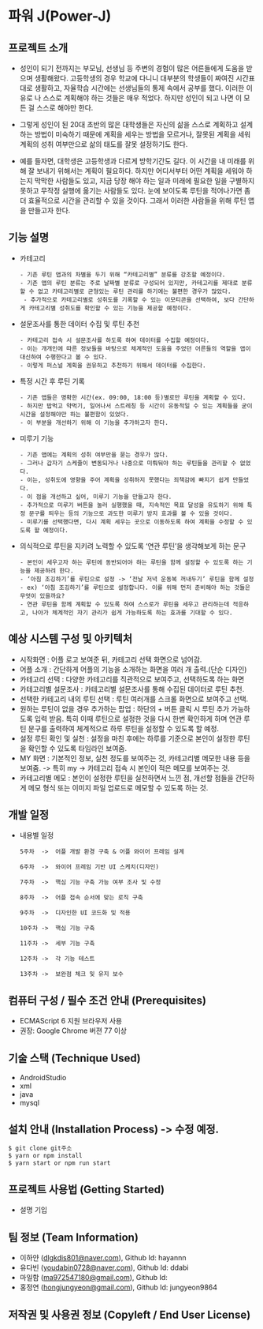 # 파워 J(Power-J)

## 프로젝트 소개
- 성인이 되기 전까지는 부모님, 선생님 등 주변의 경험이 많은 어른들에게 도움을 받으며 생활해왔다.
고등학생의 경우 학교에 다니니 대부분의 학생들이 짜여진 시간표대로 생활하고, 자율학습 시간에는 선생님들의 통제 속에서 공부를 했다.
이러한 이유로 나 스스로 계획해야 하는 것들은 매우 적었다.
하지만 성인이 되고 나면 이 모든 걸 스스로 해야만 한다.

- 그렇게 성인이 된 20대 초반의 많은 대학생들은 자신의 삶을 스스로 계획하고 설계하는 방법이 미숙하기 때문에 계획을 세우는 방법을 모르거나, 잘못된 계획을 세워 계획의 성취 여부만으로 삶의 태도를 잘못 설정하기도 한다.

- 예를 들자면, 대학생은 고등학생과 다르게 방학기간도 길다.
이 시간을 내 미래를 위해 잘 보내기 위해서는 계획이 필요하다. 하지만 어디서부터 어떤 계획을 세워야 하는지 막막한 사람들도 있고, 지금 당장 해야 하는 일과 미래에 필요한 일을 구별하지 못하고 무작정 실행에 옮기는 사람들도 있다. 눈에 보이도록 루틴을 적어나가면 좀 더 효율적으로 시간을 관리할 수 있을 것이다. 그래서 이러한 사람들을 위해 루틴 앱을 만들고자 한다.


## 기능 설명
* 카테고리
    ```
    - 기존 루틴 앱과의 차별을 두기 위해 “카테고리별” 분류를 강조할 예정이다.
    - 기존 앱의 루틴 분류는 주로 날짜별 분류로 구성되어 있지만, 카테고리를 제대로 분류할 수 없고 카테고리별로 균형있는 루틴 관리를 하기에는 불편한 경우가 많았다.
     - 추가적으로 카테고리별로 성취도를 기록할 수 있는 이모티콘을 선택하여, 보다 간단하게 카테고리별 성취도를 확인할 수 있는 기능을 제공할 예정이다.
    ```

* 설문조사를 통한 데이터 수집 및 루틴 추천
    ```
    - 카테고리 접속 시 설문조사를 하도록 하여 데이터를 수집할 예정이다.
    - 이는 개개인에 따른 정보들을 바탕으로 체계적인 도움을 주었던 어른들의 역할을 앱이 대신하여 수행한다고 볼 수 있다.
    - 이렇게 퍼스널 계획을 권유하고 추천하기 위해서 데이터를 수집한다.
    ```

* 특정 시간 후 루틴 기록
    ```
    - 기존 앱들은 명확한 시간(ex. 09:00, 18:00 등)별로만 루틴을 계획할 수 있다.
    - 하지만 밥먹고 약먹기, 일어나서 스트레칭 등 시간이 유동적일 수 있는 계획들을 굳이 시간을 설정해야만 하는 불편함이 있었다.
    - 이 부분을 개선하기 위해 이 기능을 추가하고자 한다.
    ```

* 미루기 기능
    ```
    - 기존 앱에는 계획의 성취 여부만을 묻는 경우가 많다.
    - 그러나 갑자기 스케줄이 변동되거나 나중으로 미뤄둬야 하는 루틴들을 관리할 수 없었다.
    - 이는, 성취도에 영향을 주어 계획을 성취하지 못했다는 죄책감에 빠지기 쉽게 만들었다.
    - 이 점을 개선하고 싶어, 미루기 기능을 만들고자 한다.
    - 추가적으로 미루기 버튼을 눌러 실행했을 때, 지속적인 목표 달성을 유도하기 위해 특정 문구를 띄우는 등의 기능으로 과도한 미루기 방지 효과를 볼 수 있을 것이다.
    - 미루기를 선택했다면, 다시 계획 세우는 곳으로 이동하도록 하여 계획을 수정할 수 있도록 할 예정이다.
    ```
    
* 의식적으로 루틴을 지키려 노력할 수 있도록 ‘연관 루틴’을 생각해보게 하는 문구
    ```
    - 본인이 세우고자 하는 루틴에 동반되어야 하는 루틴을 함께 설정할 수 있도록 하는 기능을 제공하려 한다.
    - ‘아침 조깅하기’를 루틴으로 설정 -> ‘전날 저녁 운동복 꺼내두기’ 루틴을 함께 설정
    - ex) ‘아침 조깅하기’를 루틴으로 설정합니다. 이를 위해 먼저 준비해야 하는 것들은 무엇이 있을까요?
    - 연관 루틴을 함께 계획할 수 있도록 하여 스스로가 루틴을 세우고 관리하는데 적응하고, 나아가 체계적인 자기 관리가 쉽게 가능하도록 하는 효과를 기대할 수 있다.

    ```
    
## 예상 시스템 구성 및 아키텍처
- 시작화면 : 어플 로고 보여준 뒤, 카테고리 선택 화면으로 넘어감.
- 어플 소개 : 간단하게 어플의 기능을 소개하는 화면을 여러 개 출력.(단순 디자인)
- 카테고리 선택 : 다양한 카테고리를 직관적으로 보여주고, 선택하도록 하는 화면
- 카테고리별 설문조사 : 카테고리별 설문조사를 통해 수집된 데이터로 루틴 추천.
- 선택한 카테고리 내의 루틴 선택 : 루틴 여러개를 스크롤 화면으로 보여주고 선택.
- 원하는 루틴이 없을 경우 추가하는 팝업
   : 하단의 + 버튼 클릭 시 루틴 추가 가능하도록 입력 받음.
    특히 이때 루틴으로 설정한 것을 다시 한번 확인하게 하며 연관 루틴 문구를 출력하여 체계적으로 하루 루틴을 설정할 수 있도록 할 예정.
- 설정 루틴 확인 및 실천
   : 설정을 마친 후에는 하루를 기준으로 본인이 설정한 루틴을 확인할 수 있도록 타임라인 보여줌. 
- MY 화면
   : 기본적인 정보, 실천 정도를 보여주는 것, 카테고리별 메모한 내용 등을 보여줌.
     -> 특히 my -> 카테고리 접속 시 본인이 적은 메모를 보여주는 것.
- 카테고리별 메모
  : 본인이 설정한 루틴을 실천하면서 느낀 점, 개선할 점들을 간단하게 메모 형식 또는 이미지 파일 업로드로 메모할 수 있도록 하는 것.


## 개발 일정
* 내용별 일정
    ```
    5주차  ->  어플 개발 환경 구축 & 어플 와이어 프레임 설계
    
    6주차  ->  와이어 프레임 기반 UI 스케치(디자인)
    
    7주차  ->  핵심 기능 구축 가능 여부 조사 및 수정
    
    8주차  ->  어플 접속 순서에 맞는 로직 구축
    
    9주차  ->  디자인한 UI 코드화 및 적용
    
    10주차 ->  핵심 기능 구축
    
    11주차 ->  세부 기능 구축
    
    12주차 ->  각 기능 테스트
    
    13주차 ->  보완점 체크 및 유지 보수
    ```

## 컴퓨터 구성 / 필수 조건 안내 (Prerequisites)
* ECMAScript 6 지원 브라우저 사용
* 권장: Google Chrome 버젼 77 이상

## 기술 스택 (Technique Used) 
 -  AndroidStudio
 -  xml
 -  java
 -  mysql

## 설치 안내 (Installation Process) -> 수정 예정.
```bash
$ git clone git주소
$ yarn or npm install
$ yarn start or npm run start
```

## 프로젝트 사용법 (Getting Started)
- 설명 기입

## 팀 정보 (Team Information)
- 이하얀 (dlgkdis801@naver.com), Github Id: hayannn
- 유다빈 (youdabin0728@naver.com), Github Id: ddabi
- 마일함 (ma972547180@gmail.com), Github Id: 
- 홍정연 (hongjungyeon@gmail.com), Github Id: jungyeon9864

## 저작권 및 사용권 정보 (Copyleft / End User License)
